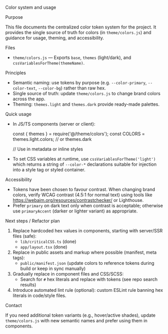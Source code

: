 Color system and usage

Purpose

This file documents the centralized color token system for the project. It provides the single source of truth for colors (in `theme/colors.js`) and guidance for usage, theming, and accessibility.

Files

- `theme/colors.js` — Exports `base`, `themes` (light/dark), and `cssVariablesForTheme(themeName)`.

Principles

- Semantic naming: use tokens by purpose (e.g. `--color-primary`, `--color-text`, `--color-bg`) rather than raw hex.
- Single source of truth: update `theme/colors.js` to change brand colors across the app.
- Theming: `themes.light` and `themes.dark` provide ready-made palettes.

Quick usage

- In JS/TS components (server or client):

  const { themes } = require('@/theme/colors');
  const COLORS = themes.light.colors; // or themes.dark

  // Use in metadata or inline styles
  <meta name="msapplication-TileColor" content={COLORS.primary} />

- To set CSS variables at runtime, use `cssVariablesForTheme('light')` which returns a string of `--color-*` declarations suitable for injection into a style tag or styled container.

Accessibility

- Tokens have been chosen to favour contrast. When changing brand colors, verify WCAG contrast (4.5:1 for normal text) using tools like https://webaim.org/resources/contrastchecker/ or Lighthouse.
- Prefer `primary` on dark text only when contrast is acceptable; otherwise use `primaryAccent` (darker or lighter variant) as appropriate.

Next steps / Refactor plan

1. Replace hardcoded hex values in components, starting with server/SSR files (safe):
   - `lib/criticalCSS.ts` (done)
   - `app/layout.tsx` (done)
2. Replace in public assets and markup where possible (manifest, meta tags):
   - `public/manifest.json` (update colors to reference tokens during build or keep in sync manually)
3. Gradually replace in component files and CSS/SCSS:
   - Search for `#` hex literals and replace with tokens (see repo search results)
4. Introduce automated lint rule (optional): custom ESLint rule banning hex literals in code/style files.

Contact

If you need additional token variants (e.g., hover/active shades), update `theme/colors.js` with new semantic names and prefer using them in components.
